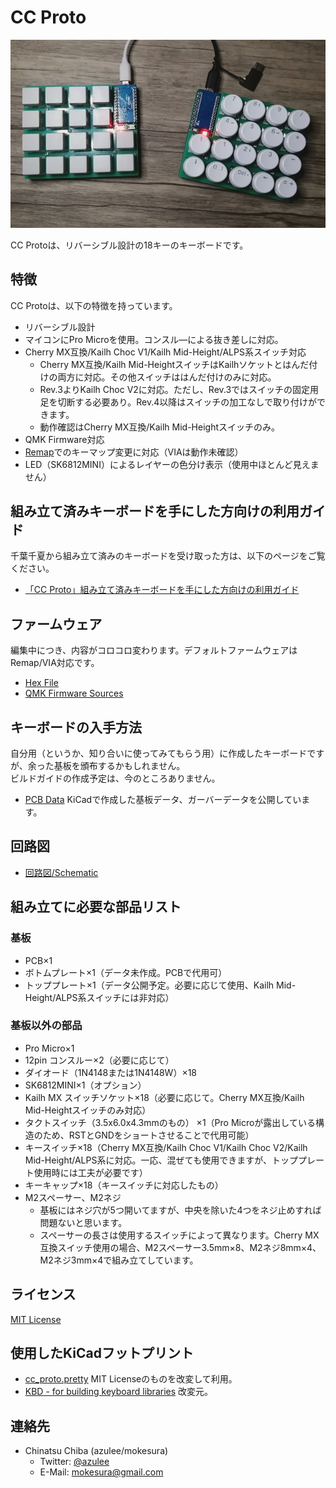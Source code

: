 # CC Proto
![CC Proto](https://github.com/mokesura/cc_proto/blob/main/img/cc_proto.jpg?raw=true)

CC Protoは、リバーシブル設計の18キーのキーボードです。

## 特徴
CC Protoは、以下の特徴を持っています。

- リバーシブル設計
- マイコンにPro Microを使用。コンスル―による抜き差しに対応。
- Cherry MX互換/Kailh Choc V1/Kailh Mid-Height/ALPS系スイッチ対応
  - Cherry MX互換/Kailh Mid-HeightスイッチはKailhソケットとはんだ付けの両方に対応。その他スイッチははんだ付けのみに対応。
  - Rev.3よりKailh Choc V2に対応。ただし、Rev.3ではスイッチの固定用足を切断する必要あり。Rev.4以降はスイッチの加工なしで取り付けができます。
  - 動作確認はCherry MX互換/Kailh Mid-Heightスイッチのみ。
- QMK Firmware対応
- [Remap](https://remap-keys.app)でのキーマップ変更に対応（VIAは動作未確認）
- LED（SK6812MINI）によるレイヤーの色分け表示（使用中ほとんど見えません）

## 組み立て済みキーボードを手にした方向けの利用ガイド
千葉千夏から組み立て済みのキーボードを受け取った方は、以下のページをご覧ください。

- [「CC Proto」組み立て済みキーボードを手にした方向けの利用ガイド](https://github.com/mokesura/cc_proto/blob/main/doc/0_guide_for_prepared_keyboard.md)

## ファームウェア
編集中につき、内容がコロコロ変わります。デフォルトファームウェアはRemap/VIA対応です。

- [Hex File](https://github.com/mokesura/cc_proto/tree/main/firmware)
- [QMK Firmware Sources](https://github.com/mokesura/qmk_firmware/tree/mokesura/cc_proto/keyboards/mokesura/cc_proto)

## キーボードの入手方法
自分用（というか、知り合いに使ってみてもらう用）に作成したキーボードですが、余った基板を頒布するかもしれません。  
ビルドガイドの作成予定は、今のところありません。

- [PCB Data](https://github.com/mokesura/cc_proto/tree/main/pcb) KiCadで作成した基板データ、ガーバーデータを公開しています。

## 回路図
- [回路図/Schematic](https://github.com/mokesura/cc_proto/blob/main/pcb/cc_proto-Schematic.pdf)

## 組み立てに必要な部品リスト

### 基板

- PCB×1
- ボトムプレート×1（データ未作成。PCBで代用可）
- トッププレート×1（データ公開予定。必要に応じて使用、Kailh Mid-Height/ALPS系スイッチには非対応）

### 基板以外の部品

- Pro Micro×1
- 12pin コンスルー×2（必要に応じて）
- ダイオード（1N4148または1N4148W）×18
- SK6812MINI×1（オプション）
- Kailh MX スイッチソケット×18（必要に応じて。Cherry MX互換/Kailh Mid-Heightスイッチのみ対応）
- タクトスイッチ（3.5x6.0x4.3mmのもの） ×1（Pro Microが露出している構造のため、RSTとGNDをショートさせることで代用可能）
- キースイッチ×18（Cherry MX互換/Kailh Choc V1/Kailh Choc V2/Kailh Mid-Height/ALPS系に対応。一応、混ぜても使用できますが、トッププレート使用時には工夫が必要です）
- キーキャップ×18（キースイッチに対応したもの）
- M2スペーサー、M2ネジ
  - 基板にはネジ穴が5つ開いてますが、中央を除いた4つをネジ止めすれば問題ないと思います。
  - スペーサーの長さは使用するスイッチによって異なります。Cherry MX互換スイッチ使用の場合、M2スペーサー3.5mm×8、M2ネジ8mm×4、M2ネジ3mm×4で組み立てしています。

## ライセンス
[MIT License](https://github.com/mokesura/cc_proto/blob/main/LICENSE)

## 使用したKiCadフットプリント
- [cc_proto.pretty](https://github.com/mokesura/cc_proto/tree/main/pcb/cc_proto.pretty) MIT Licenseのものを改変して利用。
- [KBD - for building keyboard libraries](https://github.com/foostan/kbd) 改変元。

## 連絡先
- Chinatsu Chiba (azulee/mokesura)
  - Twitter: [@azulee](https://twitter.com/azulee)
  - E-Mail: mokesura@gmail.com
